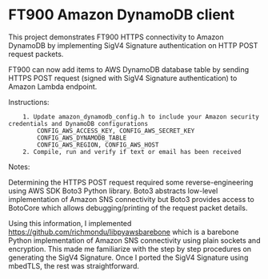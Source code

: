 # FT900 Amazon DynamoDB client


This project demonstrates FT900 HTTPS connectivity to Amazon DynamoDB by implementing SigV4 Signature authentication on HTTP POST request packets.


FT900 can now add items to AWS DynamoDB database table by sending HTTPS POST request (signed with SigV4 Signature authentication) to Amazon Lambda endpoint.


Instructions:

        1. Update amazon_dynamodb_config.h to include your Amazon security credentials and DynamoDB configurations
            CONFIG_AWS_ACCESS_KEY, CONFIG_AWS_SECRET_KEY
            CONFIG_AWS_DYNAMODB_TABLE
            CONFIG_AWS_REGION, CONFIG_AWS_HOST
        2. Compile, run and verify if text or email has been received


Notes:

Determining the HTTPS POST request required some reverse-engineering using AWS SDK Boto3 Python library. 
Boto3 abstracts low-level implementation of Amazon SNS connectivity 
but Boto3 provides access to BotoCore which allows debugging/printing of the request packet details. 

Using this information, I implemented https://github.com/richmondu/libpyawsbarebone 
which is a barebone Python implementation of Amazon SNS connectivity using plain sockets and encryption. 
This made me familiarize with the step by step procedures on generating the SigV4 Signature.
Once I ported the SigV4 Signature using mbedTLS, the rest was straightforward. 
